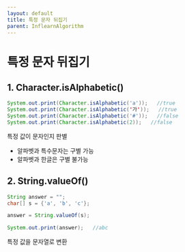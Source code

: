 ```yaml
---
layout: default
title: 특정 문자 뒤집기
parent: InflearnAlgorithm
---
```


# 특정 문자 뒤집기


## 1. Character.isAlphabetic()
``` java
System.out.print(Character.isAlphabetic('a'));   //true
System.out.print(Character.isAlphabetic('가'));   //true
System.out.print(Character.isAlphabetic('#'));   //false
System.out.print(Character.isAlphabetic(2));   //false
```

특정 값이 문자인지 판별 
* 알파벳과 특수문자는 구별 가능
* 알파벳과 한글은 구별 불가능

## 2. String.valueOf()
``` java
String answer = "";
char[] s = {'a', 'b', 'c'};

answer = String.valueOf(s);

System.out.print(answer);   //abc
```

특정 값을 문자열로 변환

